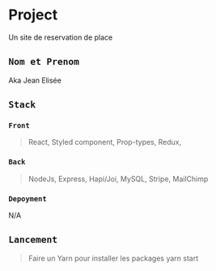 # Project

Un site de reservation de place

## `Nom et Prenom`

Aka Jean Elisée

## `Stack`
### `Front`
> React, Styled component, Prop-types, Redux, 

### `Back`
>  NodeJs, Express, Hapi/Joi, MySQL, Stripe, MailChimp

### `Depoyment`

N/A

## `Lancement`

> Faire un Yarn pour installer les packages
>  yarn start
